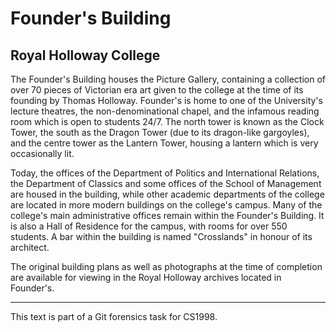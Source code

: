 Founder's Building
==================

Royal Holloway College
----------------------

The Founder's Building houses the Picture Gallery, containing a collection of
over 70 pieces of Victorian era art given to the college at the time of its
founding by Thomas Holloway. Founder's is home to one of the University's
lecture theatres, the non-denominational chapel, and the infamous reading room
which is open to students 24/7. The north tower is known as the Clock Tower,
the south as the Dragon Tower (due to its dragon-like gargoyles), and the
centre tower as the Lantern Tower, housing a lantern which is very occasionally
lit.

Today, the offices of the Department of Politics and International Relations,
the Department of Classics and some offices of the School of Management are
housed in the building, while other academic departments of the college are
located in more modern buildings on the college's campus. Many of the college's
main administrative offices remain within the Founder's Building. It is also a
Hall of Residence for the campus, with rooms for over 550 students. A bar
within the building is named "Crosslands" in honour of its architect.

The original building plans as well as photographs at the time of completion
are available for viewing in the Royal Holloway archives located in Founder's.

---

This text is part of a Git forensics task for CS1998.
